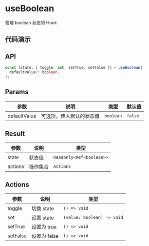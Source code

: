 <script setup>
import CustomComponent from './demo/demo.vue'
</script>
# useBoolean

管理 boolean 状态的 Hook


## 代码演示
<CustomComponent  title="基本用法"
  desc="切换 boolean，可以接收默认值。"/>

<demo path="./demo/demo.vue"
  language="vue"
  title="基本用法"
  desc="切换 boolean，可以接收默认值。"></demo>

  <demo src="./demo/demo2.vue"
  language="vue"
  title="基本用法"
  desc="切换 boolean，可以接收默认值。"> </demo>

## API

```typescript
const [state, { toggle, set, setTrue, setFalse }] = useBoolean(
  defaultValue?: boolean,
);
```

## Params

| 参数         | 说明                     | 类型      | 默认值  |
| ------------ | ------------------------ | --------- | ------- |
| defaultValue | 可选项，传入默认的状态值 | `boolean` | `false` |

## Result

| 参数    | 说明     | 类型                     |
| ------- | -------- | ------------------------ |
| state   | 状态值   | `Readonly<Ref<boolean>>` |
| actions | 操作集合 | `Actions`                |

## Actions

| 参数     | 说明         | 类型                       |
| -------- | ------------ | -------------------------- |
| toggle   | 切换 state   | `() => void`               |
| set      | 设置 state   | `(value: boolean) => void` |
| setTrue  | 设置为 true  | `() => void`               |
| setFalse | 设置为 false | `() => void`               |